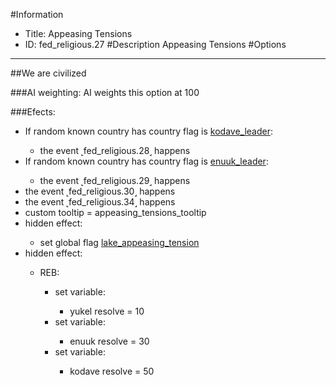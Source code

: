#Information
 - Title: Appeasing Tensions
 - ID: fed_religious.27
#Description
Appeasing Tensions
#Options

___
##We are civilized

###AI weighting:
AI weights this option at 100


###Efects:<ul><li>If random known country has country flag is [kodave_leader](../flags/kodave_leader.md):</li><ul><li>the event ˻fed_religious.28˼ happens</li></ul><li>If random known country has country flag is [enuuk_leader](../flags/enuuk_leader.md):</li><ul><li>the event ˻fed_religious.29˼ happens</li></ul><li>the event ˻fed_religious.30˼ happens</li><li>the event ˻fed_religious.34˼ happens</li><li>custom tooltip = appeasing_tensions_tooltip</li><li>hidden effect:</li><ul><li>set global flag [lake_appeasing_tension](../flags/lake_appeasing_tension.md)</li></ul><li>hidden effect:</li><ul><li>REB:</li><ul><li>set variable:</li><ul><li>yukel resolve = 10</li></ul><li>set variable:</li><ul><li>enuuk resolve = 30</li></ul><li>set variable:</li><ul><li>kodave resolve = 50</li></ul></ul></ul></ul>
